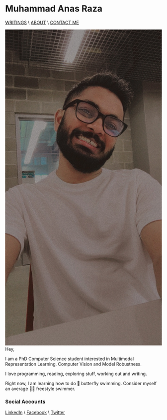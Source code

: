 # Muhammad Anas Raza


[WRITINGS](writings.md) \ [ABOUT](about.md) \ [CONTACT ME](mailto:mraza@oakland.edu)

![My Photo](myphoto.jpeg "Muhammad Anas Raza")
Hey,

I am a PhD Computer Science student interested in Multimodal Representation Learning, Computer Vision and Model Robustness. 

I love programming, reading, exploring stuff, working out and writing.

Right now, I am learning how to do  :butterfly: butterfly swimming. Consider myself an average :swimming_man:	freestyle swimmer. 


### Social Accounts 

[LinkedIn](https://linkedin.com/in/memanasraza) \ [Facebook](https://facebook.com/anas.init) \ [Twitter](https://twitter.com/anas_raza_m) 
